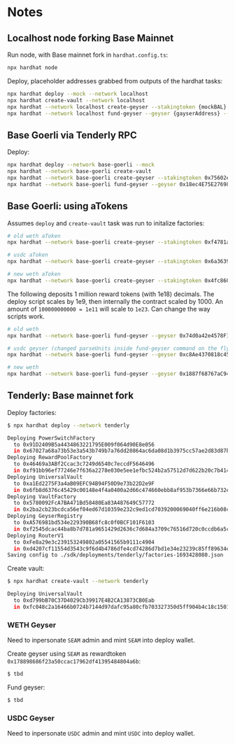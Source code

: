 # Notes

## Localhost node forking Base Mainnet

Run node, with Base mainnet fork in `hardhat.config.ts`:

```bash
npx hardhat node
```

Deploy, placeholder addresses grabbed from outputs of the hardhat tasks:

```bash
npx hardhat deploy --mock --network localhost
npx hardhat create-vault --network localhost
npx hardhat --network localhost create-geyser --stakingtoken {mockBAL} --rewardtoken {mockAMPLAddress}  --floor 0 --ceiling 10000 --time 360
npx hardhat --network localhost fund-geyser --geyser {gayserAddress} --amount 10 --duration 31536000
```

## Base Goerli via Tenderly RPC

Deploy:

```bash
npx hardhat deploy --network base-goerli --mock
npx hardhat --network base-goerli create-vault
npx hardhat --network base-goerli create-geyser --stakingtoken 0x75602e8a08FAf915987589CB7fE59136aE35b0fc --rewardtoken 0x39e47c370411cE01fa09A81A8C842FAE66929976  --floor 0 --ceiling 10000000 --time 3600
npx hardhat --network base-goerli fund-geyser --geyser 0x18ec4E75E276981bd0c1929DC400DBEA60Ea7bF5 --amount 876 --duration 31536000
```

## Base Goerli: using aTokens

Assumes `deploy` and `create-vault` task was run to initalize factories:

```bash
# old weth aToken
npx hardhat --network base-goerli create-geyser --stakingtoken 0xf4781a935Fe1F177f9ef65C69Fc64706a19e9F25 --rewardtoken 0x980d0cbb2e314c496b808cac88a8a4e8893161e1  --floor 10000000 --ceiling 1000000000 --time 3600

# usdc aToken
npx hardhat --network base-goerli create-geyser --stakingtoken 0x6a3639B76cfA1C47f7d4794c87cA791A8294AFC8 --rewardtoken 0x980d0cbb2e314c496b808cac88a8a4e8893161e1  --floor 10000000 --ceiling 1000000000 --time 3600

# new weth aToken
npx hardhat --network base-goerli create-geyser --stakingtoken 0x4fc8603DAFFA1391F31c1F55b45d54E1424D6C82 --rewardtoken 0x980d0cbb2e314c496b808cac88a8a4e8893161e1  --floor 10000000000000000 --ceiling 100000000000000000000 --time 3600
```

The following deposits 1 million reward tokens (with 1e18) decimals. The deploy script scales by 1e9, then internally the contract scaled by 1000. An amount of `100000000000 = 1e11` will scale to `1e23`. Can change the way scripts work.

```bash
# old weth
npx hardhat --network base-goerli fund-geyser --geyser 0x74d0a42e4578F19Ab79ab5a948F5588bb655023E --amount 100000000000 --duration 31536000

# usdc geyser (changed parseUnits inside fund-geyser command on the fly due to lower decimals)
npx hardhat --network base-goerli fund-geyser --geyser 0xc8Ae4370818c4566E5993E7Dd9429D217330FE26 --amount 1 --duration 31536000

# new weth
npx hardhat --network base-goerli fund-geyser --geyser 0x1887f68767aC948c5d4AD94A95062D5Fe47CbA90 --amount 1000000 --duration 31536000
```

## Tenderly: Base mainnet fork

Deploy factories:

```bash
$ npx hardhat deploy --network tenderly

Deploying PowerSwitchFactory
  to 0x91D2409B5a4434863221795E009f064d90E8e056
  in 0x67027a68a73b53e3a543b749b7a76dd20864ac6da08d1b3975cc57ae2d83d87b
Deploying RewardPoolFactory
  to 0x46469a3ABf2Ccac3c7249d6540c7eccdF5646496
  in 0xf91bb96ef77246e7f636a2278e030e5ee1efbc524b2a57512d7d622b20c7b414
Deploying UniversalVault
  to 0xa1Ed2275F3a4aB09EFC94B94F50D9e73b22D2e9F
  in 0x6fb8d6376c45429c00148e4f4a0400a2d66c474660ebb8af953b7366e66b732e
Deploying VaultFactory
  to 0x5780092FcA7BA471Bd58480Ea83A487649C57772
  in 0x2ba2cb23bcdca56ef04ed67d10359e232c9ed1cd7039200069040ff6e216b08c
Deploying GeyserRegistry
  to 0xA576981bd534e229390B68fc8c0f0BCF101F6103
  in 0xf2545dcac44ba8b7d781a9651429d2636c7d684a3709c76516d720c0ccdb6a5c
Deploying RouterV1
  to 0xFe8a29e3c239153249802a05541565b9111c4904
  in 0xd4207cf11554d3543c9f6d4b4786dfe4cd74286d7bd1e34e23239c85ff89634e
Saving config to ./sdk/deployments/tenderly/factories-1693428080.json
```

Create vault:

```bash
$ npx hardhat create-vault --network tenderly

Deploying UniversalVault
  to 0xd799bB70C37D4029Cb39917E4B2CA13873CB0Eab
  in 0xfc048c2a16466b0724b7144d97dafc95a80cfb703327350d5ff904b4c18c1501
```

### WETH Geyser

Need to inpersonate `SEAM` admin and mint `SEAM` into deploy wallet.

Create geyser using `SEAM` as rewardtoken `0x178898686f23a50ccac17962df41395484804a6b`:

```bash
$ tbd
```

Fund geyser:

```bash
$ tbd
```

### USDC Geyser

Need to inpersonate `USDC` admin and mint `USDC` into deploy wallet.

